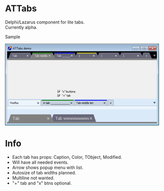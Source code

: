 ATTabs
======

Delphi/Lazarus component for lite tabs.  
Currently alpha.

Sample

![img](Demo1.png?raw=true)

Info
====

- Each tab has props: Caption, Color, TObject, Modified. 
- Will have all needed events. 
- Arrow shows popup menu with list.
- Autosize of tab widths planned.
- Multiline not wanted.
- "+" tab and "x" btns optional.
